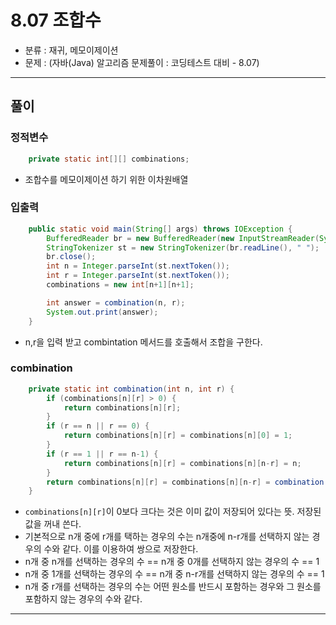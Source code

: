 # 8.07 조합수
- 분류 : 재귀, 메모이제이션
- 문제 : (자바(Java) 알고리즘 문제풀이 : 코딩테스트 대비 - 8.07)

---

## 풀이

### 정적변수
```java
    private static int[][] combinations;
```
- 조합수를 메모이제이션 하기 위한 이차원배열

### 입출력
```java
    public static void main(String[] args) throws IOException {
        BufferedReader br = new BufferedReader(new InputStreamReader(System.in));
        StringTokenizer st = new StringTokenizer(br.readLine(), " ");
        br.close();
        int n = Integer.parseInt(st.nextToken());
        int r = Integer.parseInt(st.nextToken());
        combinations = new int[n+1][n+1];

        int answer = combination(n, r);
        System.out.print(answer);
    }
```
- n,r을 입력 받고 combintation 메서드를 호출해서 조합을 구한다.

### combination
```java
    private static int combination(int n, int r) {
        if (combinations[n][r] > 0) {
            return combinations[n][r];
        }
        if (r == n || r == 0) {
            return combinations[n][r] = combinations[n][0] = 1;
        }
        if (r == 1 || r == n-1) {
            return combinations[n][r] = combinations[n][n-r] = n;
        }
        return combinations[n][r] = combinations[n][n-r] = combination(n-1, r-1) + combination(n-1, r);
    }
```
- `combinations[n][r]`이 0보다 크다는 것은 이미 값이 저장되어 있다는 뜻. 저장된 값을 꺼내 쓴다.
- 기본적으로 n개 중에 r개를 택하는 경우의 수는 n개중에 n-r개를 선택하지 않는 경우의 수와 같다. 이를 이용하여 쌍으로 저장한다.
- n개 중 n개를 선택하는 경우의 수 == n개 중 0개를 선택하지 않는 경우의 수 == 1
- n개 중 1개를 선택하는 경우의 수 == n개 중 n-r개를 선택하지 않는 경우의 수 == 1
- n개 중 r개를 선택하는 경우의 수는 어떤 원소를 반드시 포함하는 경우와 그 원소를 포함하지 않는 경우의 수와 같다.

---
